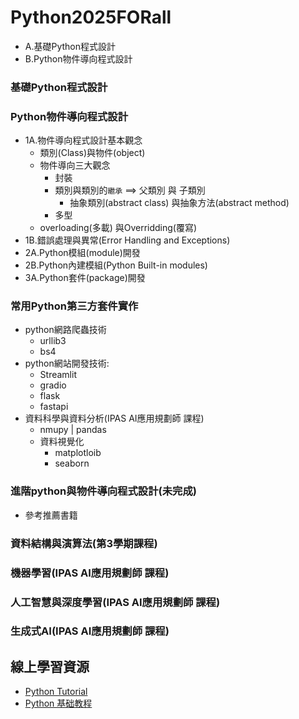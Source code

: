 # Python2025FORall
- A.基礎Python程式設計
- B.Python物件導向程式設計
### 基礎Python程式設計

### Python物件導向程式設計 
- 1A.物件導向程式設計基本觀念
  - 類別(Class)與物件(object)
  - 物件導向三大觀念
    - 封裝
    - 類別與類別的`繼承` ==> 父類別 與 子類別
      - 抽象類別(abstract class) 與抽象方法(abstract method)
    - 多型
  - overloading(多載) 與Overridding(覆寫)
- 1B.錯誤處理與異常(Error Handling and Exceptions)
- 2A.Python模組(module)開發
- 2B.Python內建模組(Python Built-in modules)
- 3A.Python套件(package)開發

### 常用Python第三方套件實作
- python網路爬蟲技術
  - urllib3
  - bs4 
- python網站開發技術:
  - Streamlit
  - gradio
  - flask
  - fastapi
- 資料科學與資料分析(IPAS AI應用規劃師 課程)
  - nmupy | pandas
  - 資料視覺化
    - matplotloib
    - seaborn

### 進階python與物件導向程式設計(未完成)
- 參考推薦書籍

### 資料結構與演算法(第3學期課程)
### 機器學習(IPAS AI應用規劃師 課程)
### 人工智慧與深度學習(IPAS AI應用規劃師 課程)
### 生成式AI(IPAS AI應用規劃師 課程)

## 線上學習資源
- [Python Tutorial](https://www.w3schools.com/python/)
- [Python 基础教程](https://www.runoob.com/python/python-tutorial.html)
